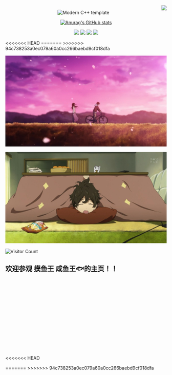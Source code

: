 <head>
<style>
  .badge {
    margin: 0 5px; /* 在徽章之间添加一些间距 */
  }
  .gif-container {
    display: flex; /* 使用Flexbox布局 */
    justify-content: center; /* 水平居中 */
    align-items: center; /* 垂直居中 */
  }
  .gif-container img {
    width: 200px; /* 设置图片的宽度，可以根据需要调整 */
    height: auto; /* 高度自适应保持图片比例 */
    margin: 0 40px; /* 图片之间的间距 */
  }
</style>
</head>
<body>
<img align="right" src="https://count.getloli.com/get/@:saltyfish88?theme=rule34">

<div id="title" align=center>

![Modern C++ template][github-sub-title:img]

[![Anurag's GitHub stats](https://github-readme-stats.vercel.app/api?username=saltyfish88&show_icons=true&theme=tokyonight)](https://b23.tv/iEJTnPp)



![](https://img.shields.io/badge/code-c++-blue) 
![](https://img.shields.io/badge/讨厌-学习-green) 
![](https://img.shields.io/badge/性格-开朗-yellow) 
![](https://img.shields.io/badge/爱好-二次元-red)

</div>
<<<<<<< HEAD
=======
<style>
  .badge {
    margin: 0 5px; /* 在徽章之间添加一些间距 */
  }
  .gif-container {
    display: flex; /* 使用Flexbox布局 */
    justify-content: center; /* 水平居中 */
    align-items: center; /* 垂直居中 */
  }
  .gif-container img {
    width: 250px; /* 设置图片的宽度，可以根据需要调整 */
    height: auto; /* 高度自适应保持图片比例 */
    margin: 0 500px; /* 图片之间的间距 */
  }
</style>
>>>>>>> 94c738253a0ec079a60a0cc266baebd9cf018dfa

![背景](image/樱花.jpg)

![头像](image/睡觉.jpeg)

![Visitor Count](https://profile-counter.glitch.me/saltyfish88/count.svg)
## 欢迎参观 ~~摸鱼王~~ 咸鱼王🐟的主页！！

<div class="gif-container">
  <img src="gif/touchfish.gif" alt="摸鱼">
  <img src="gif/head.gif" alt="摇头">
</div>

[github-sub-title:img]: https://readme-typing-svg.herokuapp.com?font=Segoe+Script&center=true&lines=saltyfish88.
<<<<<<< HEAD
</body>
=======
>>>>>>> 94c738253a0ec079a60a0cc266baebd9cf018dfa
